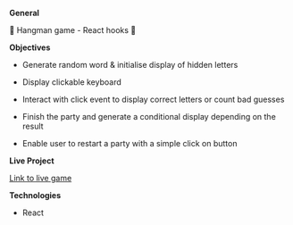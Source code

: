 **General** 

:cactus: Hangman game - React hooks :cactus:

**Objectives**

- Generate random word & initialise display of hidden letters

- Display clickable keyboard

- Interact with click event to display correct letters or count bad guesses

- Finish the party and generate a conditional display depending on the result

- Enable user to restart a party with a simple click on button

**Live Project**

[Link to live game](https://ln56b.github.io/ReactJS-Hangman-Game/)

**Technologies**

- React 
